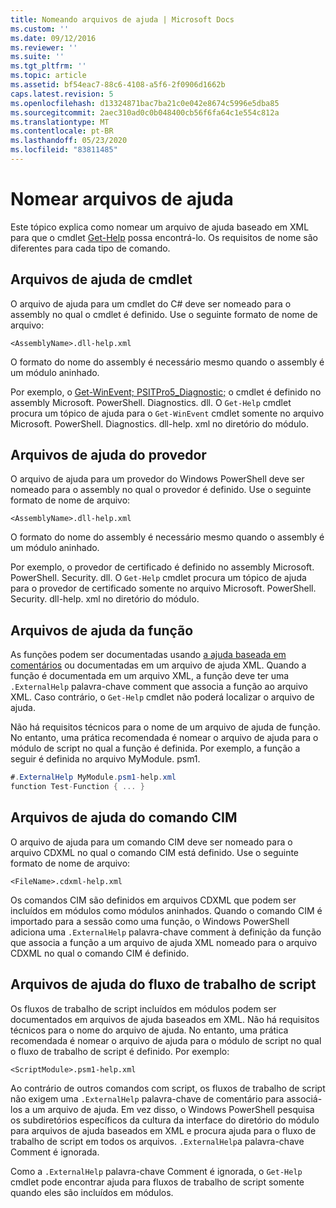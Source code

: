 ```yaml
---
title: Nomeando arquivos de ajuda | Microsoft Docs
ms.custom: ''
ms.date: 09/12/2016
ms.reviewer: ''
ms.suite: ''
ms.tgt_pltfrm: ''
ms.topic: article
ms.assetid: bf54eac7-88c6-4108-a5f6-2f0906d1662b
caps.latest.revision: 5
ms.openlocfilehash: d13324871bac7ba21c0e042e8674c5996e5dba85
ms.sourcegitcommit: 2aec310ad0c0b048400cb56f6fa64c1e554c812a
ms.translationtype: MT
ms.contentlocale: pt-BR
ms.lasthandoff: 05/23/2020
ms.locfileid: "83811485"
---
```

# <a name="naming-help-files"></a>Nomear arquivos de ajuda

Este tópico explica como nomear um arquivo de ajuda baseado em XML para que o cmdlet [Get-Help](/powershell/module/Microsoft.PowerShell.Core/Get-Help) possa encontrá-lo. Os requisitos de nome são diferentes para cada tipo de comando.

## <a name="cmdlet-help-files"></a>Arquivos de ajuda de cmdlet

O arquivo de ajuda para um cmdlet do C# deve ser nomeado para o assembly no qual o cmdlet é definido. Use o seguinte formato de nome de arquivo:

```
<AssemblyName>.dll-help.xml
```

O formato do nome do assembly é necessário mesmo quando o assembly é um módulo aninhado.

Por exemplo, o [Get-WinEvent; PSITPro5_Diagnostic;](/powershell/module/Microsoft.PowerShell.Diagnostics/Get-WinEvent) o cmdlet é definido no assembly Microsoft. PowerShell. Diagnostics. dll. O `Get-Help` cmdlet procura um tópico de ajuda para o `Get-WinEvent` cmdlet somente no arquivo Microsoft. PowerShell. Diagnostics. dll-help. xml no diretório do módulo.

## <a name="provider-help-files"></a>Arquivos de ajuda do provedor

O arquivo de ajuda para um provedor do Windows PowerShell deve ser nomeado para o assembly no qual o provedor é definido. Use o seguinte formato de nome de arquivo:

```
<AssemblyName>.dll-help.xml
```

O formato do nome do assembly é necessário mesmo quando o assembly é um módulo aninhado.

Por exemplo, o provedor de certificado é definido no assembly Microsoft. PowerShell. Security. dll. O `Get-Help` cmdlet procura um tópico de ajuda para o provedor de certificado somente no arquivo Microsoft. PowerShell. Security. dll-help. xml no diretório do módulo.

## <a name="function-help-files"></a>Arquivos de ajuda da função

As funções podem ser documentadas usando [a ajuda baseada em comentários](/powershell/module/microsoft.powershell.core/about/about_comment_based_help) ou documentadas em um arquivo de ajuda XML. Quando a função é documentada em um arquivo XML, a função deve ter uma `.ExternalHelp` palavra-chave comment que associa a função ao arquivo XML. Caso contrário, o `Get-Help` cmdlet não poderá localizar o arquivo de ajuda.

Não há requisitos técnicos para o nome de um arquivo de ajuda de função. No entanto, uma prática recomendada é nomear o arquivo de ajuda para o módulo de script no qual a função é definida. Por exemplo, a função a seguir é definida no arquivo MyModule. psm1.

```csharp
#.ExternalHelp MyModule.psm1-help.xml
function Test-Function { ... }
```

## <a name="cim-command-help-files"></a>Arquivos de ajuda do comando CIM

O arquivo de ajuda para um comando CIM deve ser nomeado para o arquivo CDXML no qual o comando CIM está definido. Use o seguinte formato de nome de arquivo:

```
<FileName>.cdxml-help.xml
```

Os comandos CIM são definidos em arquivos CDXML que podem ser incluídos em módulos como módulos aninhados. Quando o comando CIM é importado para a sessão como uma função, o Windows PowerShell adiciona uma `.ExternalHelp` palavra-chave comment à definição da função que associa a função a um arquivo de ajuda XML nomeado para o arquivo CDXML no qual o comando CIM é definido.

## <a name="script-workflow-help-files"></a>Arquivos de ajuda do fluxo de trabalho de script

Os fluxos de trabalho de script incluídos em módulos podem ser documentados em arquivos de ajuda baseados em XML. Não há requisitos técnicos para o nome do arquivo de ajuda. No entanto, uma prática recomendada é nomear o arquivo de ajuda para o módulo de script no qual o fluxo de trabalho de script é definido. Por exemplo:

```
<ScriptModule>.psm1-help.xml
```

Ao contrário de outros comandos com script, os fluxos de trabalho de script não exigem uma `.ExternalHelp` palavra-chave de comentário para associá-los a um arquivo de ajuda. Em vez disso, o Windows PowerShell pesquisa os subdiretórios específicos da cultura da interface do diretório do módulo para arquivos de ajuda baseados em XML e procura ajuda para o fluxo de trabalho de script em todos os arquivos. `.ExternalHelp`a palavra-chave Comment é ignorada.

Como a `.ExternalHelp` palavra-chave Comment é ignorada, o `Get-Help` cmdlet pode encontrar ajuda para fluxos de trabalho de script somente quando eles são incluídos em módulos.
